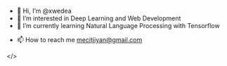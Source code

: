 - 👋 Hi, I’m @xwedea
- 👀 I’m interested in Deep Learning and Web Development
- 🌱 I’m currently learning Natural Language Processing with Tensorflow
<!-- - 💞️ I’m looking to collaborate on ... -->
- 📫 How to reach me mecitjiyan@gmail.com

</>

<!---
xwedea/xwedea is a ✨ special ✨ repository because its `README.md` (this file) appears on your GitHub profile.
You can click the Preview link to take a look at your changes.
--->
